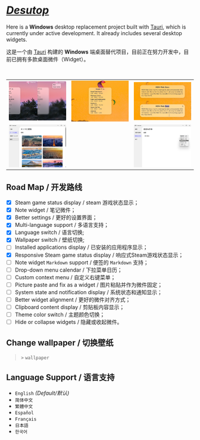# ***[Desutop](https://github.com/will5933/desutop)***

Here is a **Windows** desktop replacement project built with [Tauri](https://github.com/tauri-apps/tauri), which is currently under active development. It already includes several desktop widgets.

这是一个由 [Tauri](https://github.com/tauri-apps/tauri) 构建的 **Windows** 端桌面替代项目，目前正在努力开发中，目前已拥有多款桌面微件（Widget）。

<table>
  <tr>
    <td><img alt="" src="static/pic-add.png"></td>
    <td><img alt="" src="static/pic-steamgames.png"></td>
    <td><img alt="" src="static/pic-note.png"></td>
  </tr>
  <tr>
    <td><img alt="" src="static/pic-switchwallpaper.png"></td>
    <td><img alt="" src="static/pic-b.png"></td>
    <td><img alt="" src="static/pic-lang.png"></td>
  </tr>
  <tr>
    <img alt="" src="static/pic-a.png">
  </tr>
</table>

## Road Map / 开发路线

- [x] Steam game status display / steam 游戏状态显示；
- [x] Note widget / 笔记微件；
- [x] Better settings / 更好的设置界面；
- [x] Multi-language support / 多语言支持；
- [x] Language switch / 语言切换;
- [x] Wallpaper switch / 壁纸切换;
- [ ] Installed applications display / 已安装的应用程序显示；
- [x] Responsive Steam game status display / 响应式Steam游戏状态显示；
- [ ] Note widget `Markdown` support / 便签的 `Markdown` 支持；
- [ ] Drop-down menu calendar / 下拉菜单日历；
- [ ] Custom context menu / 自定义右键菜单；
- [ ] Picture paste and fix as a widget / 图片粘贴并作为微件固定；
- [ ] System state and notification display / 系统状态和通知显示；
- [ ] Better widget alignment / 更好的微件对齐方式；
- [ ] Clipboard content display / 剪贴板内容显示；
- [ ] Theme color switch / 主题颜色切换；
- [ ] Hide or collapse widgets / 隐藏或收起微件。

## Change wallpaper / 切换壁纸

> `>` `wallpaper`

## Language Support / 语言支持

- `English` *(Default/默认)*
- `简体中文`
- `繁體中文`
- `Español`
- `Français`
- `日本語`
- `한국어`